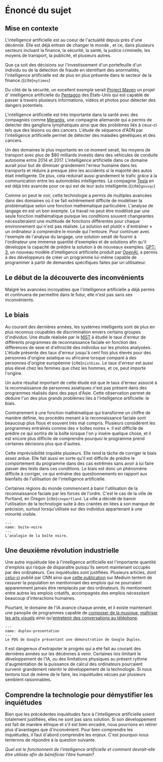 # Énoncé du sujet

## Mise en contexte

L'intelligence artificielle est au coeur de l'actualité depuis près d'une
décénnie. Elle est déjà entrain de changer le monde , et ce, dans plusieurs 
secteurs incluant la finance, la sécurité, la santé, la justice criminelle, 
les moyens de transport, la publicité, et plusieurs autres. 

Que ça soit des décisions sur l'investissement d'un portefeuille
d'un individu ou de la détection de fraude en identifiant des anormalités, l'intelligence
artificielle est de plus en plus présente dans le secteur de la finance.({cite}`nytimes`)

Du côté de la 
sécurité, un excellent exemple serait [Project Maven](https://en.wikipedia.org/wiki/Project_Maven)
un projet d' intelligence artificielle du [Pentagon](https://en.wikipedia.org/wiki/The_Pentagon) 
des États-Unis qui est capable de passer à travers plusieurs informations, 
vidéos et photos pour détecter des dangers potentiels.

L'intelligence artificielle est très importante dans la santé avec des compagnies comme 
[Merantix](https://www.merantix.com/), une compagnie allemande qui a permis de detecter 
des ganglions lymphatiques ainsi que des problèmes liés à ceux-ci tels que des lésions 
ou des cancers. L'étude de séquence d'ADN par l'intelligence artificielle permet de détecter
des maladies génétiques et des cancers.

Un des domaines le plus importants en ce moment serait, les moyens de transport avec plus de $80
milliards investis dans des véhicules de conduite autonome entre 2014 et 2017. L'intelligence 
artificielle dans ce domaine aurait pour but de diminuer grandement l'erreur humaine dans les transports
et réduire à presque zéro les accidents si la majorité des autos était intelligente. De plus, cela réduirait
aussi grandement le trafic grâce à la communication entre les automobiles intelligentes. La compagnie [Tesla](https://www.tesla.com/)
en est déjà très avancée pour ce qui est de leur auto intelligente.({cite}`gouvqc`)


Comme on peut le voir, cette technologie a permis de multiples avancées dans des domaines où 
il se fait extrêmement difficile de modéliser la problématique selon une
fonction mathématique particulière. L'analyse de langage en est un bon exemple.
Le travail ne peut être modélisé par une seule fonction mathématique puisque
les conditions souvent changeantes nécessiteraient une multitude de fonctions
différentes pour chaque environnement qui n'est pas réaliste. La solution est
plutôt « d'entraîner » un ordinateur à comprendre le monde qui l'entoure.
Pour continuer avec l'exemple de l'analyse du langage, une solution serait
de fournir à l'ordinateur une immense quantité d'exemples et de solutions afin
qu'il développe la capacité de prédire la solution à de nouveaux exemples.
[GPT-3](https://github.com/openai/gpt-3), 
un nouveau modèle d'intelligence artificielle produit par 
[OpenAI](https://openai.com), a permis à des développeurs de créer un programme
lui-même capable de programmer à partir de demandes spécifiques faites par un
utilisateur.

## Le début de la découverte des inconvénients

Malgré les avancées incroyables que l'intelligence artificielle a déjà permis et
continuera de permettre dans le futur, elle n'est pas sans ses inconvénients. 

## Le biais
Au
courant des dernières années, les systèmes intelligents sont de plus en plus
reconnus coupables de discrimination envers certains groupes d'individus. Une
étude réalisée par le [NIST](https://www.nist.gov/) à étudié le taux d'erreur de
différents programmes de reconnaissance faciale en fonction des différences de
sexe et d'ethnicité des individus sur les photos analysées. L'étude 
présente des taux d'erreur
jusqu'à cent fois plus élevés pour des personnes d'origine asiatique ou 
africaine lorsque comparé à des personnes d'origine européenne {cite}`nistbias`.
Le taux d'erreur est aussi plus élevé chez les femmes que chez les hommes, et
ce, peut importe l'origine.

Un autre résultat important de cette étude est que le taux d'erreur associé à la
reconnaissance de personnes asiatiques n'est pas présent dans des programmes
réalisés dans des pays d'Asie. Cette observation permet de déduire l'un des plus
grands problèmes liés à l'intelligence artificielle: le biais.

Contrairement à une fonction mathématique qui transforme un chiffre de manière
définie, les procédés menant à la reconnaissance faciale sont beaucoup plus
flous et souvent très mal compris. Plusieurs considèrent les programmes
entraînés comme des « boîtes noires ». Il est difficile de prédire ce qui sortira
de la boîte lorsque l'on y insère quelque chose, et il est encore plus difficile
de comprendre pourquoi le programme prend certaines décisions plus que d'autres.

Cette imprévisibilité inquiète plusieurs. Elle rend la tâche de corriger le
biais assez ardue. Elle fait aussi en sorte qu'il est difficile de prédire le
comportement du programme dans des cas extrêmes sans avoir à lui faire passer
des tests dans ces conditions. Le biais est donc un phénomène difficile à
corriger, ce qui entraîne des questionnements en rapport aux bienfaits de
l'utilisation de l'intelligence artificielle. 

Certaines régions du monde
commencent à banir l'utilisation de la reconnaissance faciale par les forces
de l'ordre. C'est le cas de la ville de Portland, en Oregon {cite}`cnnportland`.
La ville a décidé de bannir l'utilisation de la technologie suite à des craintes
en liées à son manque de précision, surtout lorsqu'utilisée sur des individus
appartenant à une minorité visible.

```{figure} ./img/black_box.png
---
name: boite-noire
---
L'analogie de la boîte noire.
```

## Une deuxième révolution industrielle

Une autre inquiétude liée à l'intelligence artificielle est l'importante 
quantité d'emplois qui risque de disparaître puisqu'ils seront maintenant
occupés par des ordinateurs. Ces inquiétudes sont justifiées. Plusieurs articles,
dont 
[celui-ci](https://www.cnbc.com/2019/01/14/the-oracle-of-ai-these-kinds-of-jobs-will-not-be-replaced-by-robots-.html)
publié par CNN ainsi que 
[cette publication](https://medium.com/@ChanPriya/15-jobs-that-will-never-be-replaced-by-ai-512bfbbed0d6)
sur Medium tentent de rassurer la population en mentionnant des emplois qui ne
pourraient apparemment jamais être remplacés par des ordinateurs. Ils mentionnent
entre autres les emplois créatifs, accompagnés des emplois nécessitant beaucoup
d'interactions humaines.

Pourtant, le domaine de l'IA avance chaque année, et il existe maintenant une
panoplie de programmes capable de
[composer de la musique](https://openai.com/blog/musenet/),
[maîtriser les arts visuels](https://www.nvidia.com/en-us/research/ai-playground/)
ainsi qu'[entretenir des conversations au téléphone](https://www.youtube.com/watch?v=D5VN56jQMWM).

```{figure} ./img/duplex.jpeg
---
name: duplex-presentation
---
Le PDG de Google présentant une démonstration de Google Duplex.
```

Il est dangereux d'extrapoler le progrès qui a été fait au courant des dernières 
années sur les décénnies à venir. Certaines lois limitant le développement de 
l'IA, ou des limitations physiques au présent rythme d'augmentation de la 
puissance de calcul des ordinateurs pourraient survenir grandement ralentir
le développement de la technologie. Si nous tentons tout de même de le faire,
les inquiétudes vécues par plusieurs semblent raisonnables.

## Comprendre la technologie pour démystifier les inquiétudes

Bien que les précédentes inquiétudes face à l'intelligence artificielle soient
totalement justifiées, elles ne sont pas sans solution. Si son développement
est fait de manière éthique et s'il est bien encadré, nous pourrions en retirer
plus d'avantages que d'inconvénient. Pour bien comprendre les inquiétudes, il
faut d'abord comprendre les enjeux. C'est pourquoi nous tenterons de répondre
à la question suivante.

*Quel est le fonctionnent de l'intelligence artificielle et comment devrait-elle
être utilisée afin de bénéficier l’être humain?*


